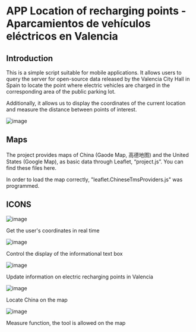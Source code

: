 # APP Location of recharging points - Aparcamientos de vehículos eléctricos en Valencia

## Introduction
This is a simple script suitable for mobile applications. It allows users to query the server for open-source data released by the Valencia City Hall in Spain to locate the point where electric vehicles are charged in the corresponding area of the public parking lot.

Additionally, it allows us to display the coordinates of the current location and measure the distance between points of interest.

![image](https://user-images.githubusercontent.com/97808991/150118734-96433718-10f0-4946-a20c-80278c6efc40.png)

## Maps
The project provides maps of China (Gaode Map, 高德地图) and the United States (Google Map), as basic data through Leaflet, “project.js”. You can find these files here.

In order to load the map correctly, "leaflet.ChineseTmsProviders.js" was programmed.

## ICONS
![image](https://user-images.githubusercontent.com/97808991/150119673-b69f0f96-fc7d-4b4e-be1a-19b886ae4667.png)

Get the user's coordinates in real time

![image](https://user-images.githubusercontent.com/97808991/150119904-9988216b-e09e-4006-91bd-6f74291ec4af.png)

Control the display of the informational text box

![image](https://user-images.githubusercontent.com/97808991/150120007-bc2a557d-bd81-4351-bf43-467a559ffacf.png)

Update information on electric recharging points in Valencia

![image](https://user-images.githubusercontent.com/97808991/150120242-7a8aa441-40a1-4da4-a9b8-1d37c41d901a.png)

Locate China on the map

![image](https://user-images.githubusercontent.com/97808991/150120355-067b9dc3-b72b-4ecd-a453-aa916ea00083.png)

Measure function, the tool is allowed on the map

